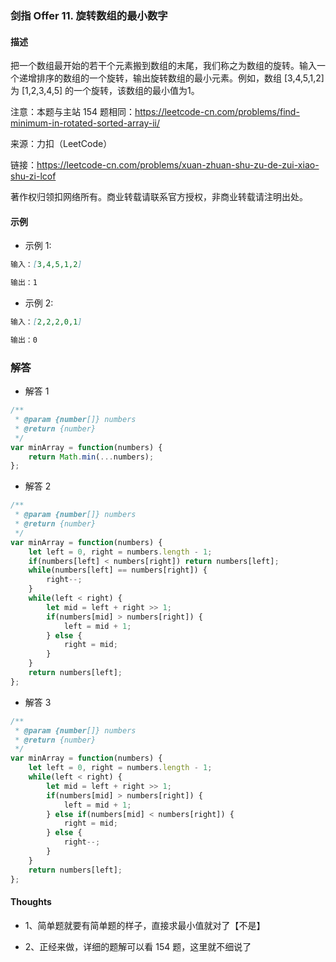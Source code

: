 ### 剑指 Offer 11. 旋转数组的最小数字

#### 描述

把一个数组最开始的若干个元素搬到数组的末尾，我们称之为数组的旋转。输入一个递增排序的数组的一个旋转，输出旋转数组的最小元素。例如，数组 [3,4,5,1,2] 为 [1,2,3,4,5] 的一个旋转，该数组的最小值为1。  

注意：本题与主站 154 题相同：https://leetcode-cn.com/problems/find-minimum-in-rotated-sorted-array-ii/

来源：力扣（LeetCode）

链接：https://leetcode-cn.com/problems/xuan-zhuan-shu-zu-de-zui-xiao-shu-zi-lcof

著作权归领扣网络所有。商业转载请联系官方授权，非商业转载请注明出处。

#### 示例

+ 示例 1:
```md
输入：[3,4,5,1,2]

输出：1
```
+ 示例 2:
```md
输入：[2,2,2,0,1]

输出：0
```


### 解答

+ 解答 1
```js
/**
 * @param {number[]} numbers
 * @return {number}
 */
var minArray = function(numbers) {
    return Math.min(...numbers);
};
```

+ 解答 2
```js
/**
 * @param {number[]} numbers
 * @return {number}
 */
var minArray = function(numbers) {
    let left = 0, right = numbers.length - 1;
    if(numbers[left] < numbers[right]) return numbers[left];
    while(numbers[left] == numbers[right]) {
        right--;
    }
    while(left < right) {
        let mid = left + right >> 1;
        if(numbers[mid] > numbers[right]) {
            left = mid + 1;
        } else {
            right = mid;
        }
    }
    return numbers[left];
};
```

+ 解答 3
```js
/**
 * @param {number[]} numbers
 * @return {number}
 */
var minArray = function(numbers) {
    let left = 0, right = numbers.length - 1;
    while(left < right) {
        let mid = left + right >> 1;
        if(numbers[mid] > numbers[right]) {
            left = mid + 1;
        } else if(numbers[mid] < numbers[right]) {
            right = mid;
        } else {
            right--;
        }
    }
    return numbers[left];
};
```

#### Thoughts

+ 1、简单题就要有简单题的样子，直接求最小值就对了【不是】

+ 2、正经来做，详细的题解可以看 154 题，这里就不细说了